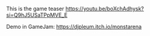 This is the game teaser
https://youtu.be/boXchAdhysk?si=Q9hJ5USaTPpMVE_E

Demo in GameJam: https://djpleum.itch.io/monstarena
